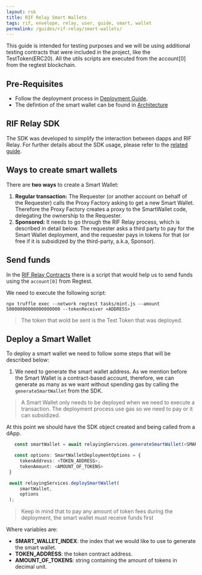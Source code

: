 ```yaml
---
layout: rsk
title: RIF Relay Smart Wallets
tags: rif, envelope, relay, user, guide, smart, wallet
permalink: /guides/rif-relay/smart-wallets/
---
```


This guide is intended for testing purposes and we will be using additional testing contracts that were included in the project, like the TestToken(ERC20). All the utils scripts are executed from the account[0] from the regtest blockchain. 

## Pre-Requisites

* Follow the deployment process in [Deployment Guide](/guides/rif-relay/deployment).
* The defintion of the smart wallet can be found in [Architecture](/rif/relay/architecture/#smart-wallet)

## RIF Relay SDK

The SDK was developed to simplify the interaction between dapps and RIF Relay. For further details about the SDK usage, please refer to the [related guide](/guides/rif-relay/integrate#rif-relay-sdk).

## Ways to create smart wallets

There are **two ways** to create a Smart Wallet:

1. **Regular transaction:** The Requester (or another account on behalf of the Requester) calls the Proxy Factory asking to get a new Smart Wallet. Therefore the Proxy Factory creates a proxy to the SmartWallet code, delegating the ownership to the Requester.
2. **Sponsored:** It needs to go through the RIF Relay process, which is described in detail below. The requester asks a third party to pay for the Smart Wallet deployment, and the requester pays in tokens for that (or free if it is subsidized by the third-party, a.k.a, Sponsor).

## Send funds

In the [RIF Relay Contracts](https://github.com/rsksmart/rif-relay-contracts) there is a script that would help us to send funds using the `account[0]` from Regtest.

We need to execute the following script:

```
npx truffle exec --network regtest tasks/mint.js --amount 50000000000000000000 --tokenReceiver <ADDRESS>
```
> The token that wold be sent is the Test Token that was deployed. 


## Deploy a Smart Wallet

To deploy a smart wallet we need to follow some steps that will be described below:

1. We need to generate the smart wallet address. As we mention before the Smart Wallet is a contract-based account, therefore, we can generate as many as we want without spending gas by calling the `generateSmartWallet` from the SDK. 
> A Smart Wallet only needs to be deployed when we need to execute a transaction. The deployment process use gas so we need to pay or it can subsidized.


At this point we should have the SDK object created and being called from a dApp. 
   ```typescript
      const smartWallet = await relayingServices.generateSmartWallet(<SMART_WALLET_INDEX>);

      const options: SmartWalletDeploymentOptions = {
        tokenAddress: <TOKEN_ADDRESS>,
        tokenAmount: <AMOUNT_OF_TOKENS>
    }

    await relayingServices.deploySmartWallet(
        smartWallet,
        options
    );
   ```
   > Keep in mind that to pay any amount of token fees during the deployment, the smart wallet must receive funds first

   Where variables are:

  * **SMART_WALLET_INDEX**: the index that we would like to use to generate the smart wallet.
  * **TOKEN_ADDRESS**: the token contract address.
  * **AMOUNT_OF_TOKENS**: string containing the amount of tokens in decimal unit.


